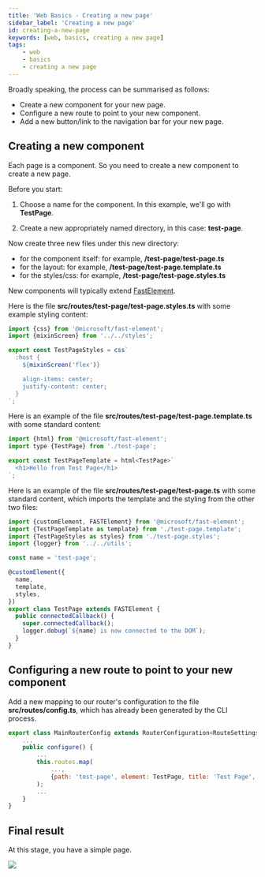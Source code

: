 ```yaml
---
title: 'Web Basics - Creating a new page'
sidebar_label: 'Creating a new page'
id: creating-a-new-page
keywords: [web, basics, creating a new page]
tags:
    - web
    - basics
    - creating a new page
---
```


Broadly speaking, the process can be summarised as follows:
- Create a new component for your new page.
- Configure a new route to point to your new component.
- Add a new button/link to the navigation bar for your new page.

## Creating a new component

Each page is a component. So you need to create a new component to create a new page.

Before you start:

1. Choose a name for the component. In this example, we'll go with **TestPage**.

2. Create a new appropriately named directory, in this case: **test-page**.

Now create three new files under this new directory:

- for the component itself: for example, **/test-page/test-page.ts**
- for the  layout: for example, **/test-page/test-page.template.ts**
- for the styles/css: for example, **/test-page/test-page.styles.ts**

New components will typically extend [FastElement](https://www.fast.design/docs/fast-element/defining-elements).

Here is the file **src/routes/test-page/test-page.styles.ts** with some example styling content:

```javascript
import {css} from '@microsoft/fast-element';
import {mixinScreen} from '../../styles';

export const TestPageStyles = css`
  :host {
    ${mixinScreen('flex')}

    align-items: center;
    justify-content: center;
  }
`;
```

Here is an example of the file **src/routes/test-page/test-page.template.ts** with some standard content:

```javascript
import {html} from '@microsoft/fast-element';
import type {TestPage} from './test-page';

export const TestPageTemplate = html<TestPage>`
  <h1>Hello from Test Page</h1>
`;
```

Here is an example of the file **src/routes/test-page/test-page.ts** with some standard content, which imports the template and the styling from the other two files:


```javascript
import {customElement, FASTElement} from '@microsoft/fast-element';
import {TestPageTemplate as template} from './test-page.template';
import {TestPageStyles as styles} from './test-page.styles';
import {logger} from '../../utils';

const name = 'test-page';

@customElement({
  name,
  template,
  styles,
})
export class TestPage extends FASTElement {
  public connectedCallback() {
    super.connectedCallback();
    logger.debug(`${name} is now connected to the DOM`);
  }
}
```

## Configuring a new route to point to your new component

Add a new mapping to our router's configuration to the file **src/routes/config.ts**, which has already been generated by the CLI process. 

```javascript
export class MainRouterConfig extends RouterConfiguration<RouteSettings> {
    ...
    public configure() {
        ...
        this.routes.map(
            ...,
            {path: 'test-page', element: TestPage, title: 'Test Page', name: 'test'},
        );
        ...
    }
}
```

## Final result

At this stage, you have a simple page.


![](/img/new-page-preview.png)